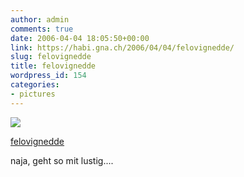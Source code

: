 ```yaml
---
author: admin
comments: true
date: 2006-04-04 18:05:50+00:00
link: https://habi.gna.ch/2006/04/04/felovignedde/
slug: felovignedde
title: felovignedde
wordpress_id: 154
categories:
- pictures
---
```



 [![](https://static.flickr.com/39/123310208_4ff22b6d49_m.jpg)](https://www.flickr.com/photos/habi/123310208/)
   

 
  [felovignedde](https://www.flickr.com/photos/habi/123310208/)
    

 



naja, geht so mit lustig....
  

